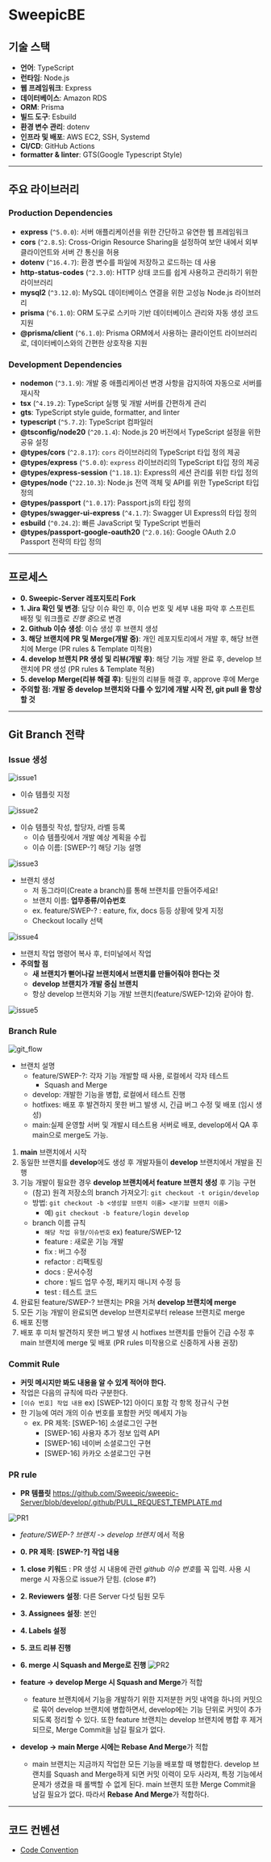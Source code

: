 # SweepicBE

## 기술 스택

- **언어**: TypeScript
- **런타임**: Node.js
- **웹 프레임워크**: Express
- **데이터베이스**: Amazon RDS
- **ORM**: Prisma
- **빌드 도구**: Esbuild
- **환경 변수 관리**: dotenv
- **인프라 및 배포**: AWS EC2, SSH, Systemd
- **CI/CD**: GitHub Actions
- **formatter & linter**: GTS(Google Typescript Style)

---

## 주요 라이브러리

### Production Dependencies

- **express** (`^5.0.0`): 서버 애플리케이션을 위한 간단하고 유연한 웹 프레임워크
- **cors** (`^2.8.5`): Cross-Origin Resource Sharing을 설정하여 보안 내에서 외부 클라이언트와 서버 간 통신을 허용
- **dotenv** (`^16.4.7`): 환경 변수를 파일에 저장하고 로드하는 데 사용
- **http-status-codes** (`^2.3.0`): HTTP 상태 코드를 쉽게 사용하고 관리하기 위한 라이브러리
- **mysql2** (`^3.12.0`): MySQL 데이터베이스 연결을 위한 고성능 Node.js 라이브러리
- **prisma** (`^6.1.0`): ORM 도구로 스키마 기반 데이터베이스 관리와 자동 생성 코드 지원
- **@prisma/client** (`^6.1.0`): Prisma ORM에서 사용하는 클라이언트 라이브러리로, 데이터베이스와의 간편한 상호작용 지원

### Development Dependencies

- **nodemon** (`^3.1.9`): 개발 중 애플리케이션 변경 사항을 감지하여 자동으로 서버를 재시작
- **tsx** (`^4.19.2`): TypeScript 실행 및 개발 서버를 간편하게 관리
- **gts**: TypeScript style guide, formatter, and linter
- **typescript** (`^5.7.2`): TypeScript 컴파일러
- **@tsconfig/node20** (`^20.1.4`): Node.js 20 버전에서 TypeScript 설정을 위한 공유 설정
- **@types/cors** (`^2.8.17`): `cors` 라이브러리의 TypeScript 타입 정의 제공
- **@types/express** (`^5.0.0`): `express` 라이브러리의 TypeScript 타입 정의 제공
- **@types/express-session** (`^1.18.1`): Express의 세션 관리를 위한 타입 정의
- **@types/node** (`^22.10.3`): Node.js 전역 객체 및 API를 위한 TypeScript 타입 정의
- **@types/passport** (`^1.0.17`): Passport.js의 타입 정의
- **@types/swagger-ui-express** (`^4.1.7`): Swagger UI Express의 타입 정의
- **esbuild** (`^0.24.2`): 빠른 JavaScript 및 TypeScript 번들러
- **@types/passport-google-oauth20** (`^2.0.16`): Google OAuth 2.0 Passport 전략의 타입 정의

---

## 프로세스

- **0. Sweepic-Server 레포지토리 Fork**
- **1. Jira 확인 및 변경**: 담당 이슈 확인 후, 이슈 번호 및 세부 내용 파악 후 스프린트 배정 및 워크플로 *진행 중*으로 변경
- **2. Github 이슈 생성**: 이슈 생성 후 브랜치 생성
- **3. 해당 브랜치에 PR 및 Merge(개발 중)**: 개인 레포지토리에서 개발 후, 해당 브랜치에 Merge (PR rules & Template 미적용)
- **4. develop 브랜치 PR 생성 및 리뷰(개발 후)**: 해당 기능 개발 완료 후, develop 브랜치에 PR 생성 (PR rules & Template 적용)
- **5. develop Merge(리뷰 해결 후)**: 팀원의 리뷰들 해결 후, approve 후에 Merge
- **주의할 점: 개발 중 develop 브랜치와 다를 수 있기에 개발 시작 전, git pull 을 항상 할 것**

---

## Git Branch 전략

### Issue 생성

![issue1](https://github.com/user-attachments/assets/54d9408c-2198-4490-a8b6-9bbe96da4a92)

- 이슈 템플릿 지정

![issue2](https://github.com/user-attachments/assets/283a0bb0-acad-4efb-ab88-c2da1cdba39a)

- 이슈 템플릿 작성, 할당자, 라벨 등록
  - 이슈 템플릿에서 개발 예상 계획을 수립
  - 이슈 이름: [SWEP-?] 해당 기능 설명

![issue3](https://github.com/user-attachments/assets/57b67393-fdf5-44ee-8d26-32a54a225d0d)

- 브랜치 생성
  - 저 동그라미(Create a branch)를 통해 브랜치를 만들어주세요!
  - 브랜치 이름: **업무종류/이슈번호**
  - ex. feature/SWEP-? : eature, fix, docs 등등 상황에 맞게 지정
  - Checkout locally 선택

![issue4](https://github.com/user-attachments/assets/63141e51-0875-4edc-869e-1847c5bd5b13)

- 브랜치 작업 명령어 복사 후, 터미널에서 작업
- **주의할 점**
  - **새 브랜치가 뻗어나갈 브랜치에서 브랜치를 만들어줘야 한다는 것**
  - **develop 브랜치가 개발 중심 브랜치**
  - 항상 develop 브랜치와 기능 개발 브랜치(feature/SWEP-12)와 같아야 함.

![issue5](https://github.com/user-attachments/assets/3e4157a5-9035-4809-8121-8657df2cb012)

### Branch Rule

![git_flow](https://github.com/user-attachments/assets/0379b23a-5323-4303-9bcb-eed4eb18eec9)

- 브랜치 설명
  - feature/SWEP-?: 각자 기능 개발할 때 사용, 로컬에서 각자 테스트
    - Squash and Merge
  - develop: 개발한 기능을 병합, 로컬에서 테스트 진행
  - hotfixes: 배포 후 발견하지 못한 버그 발생 시, 긴급 버그 수정 및 배포 (임시 생성)
  - main:실제 운영할 서버 및 개발시 테스트용 서버로 배포, develop에서 QA 후 main으로 merge도 가능.

1. **main** 브랜치에서 시작
2. 동일한 브랜치를 **develop**에도 생성 후 개발자들이 **develop** 브랜치에서 개발을 진행
3. 기능 개발이 필요한 경우 **develop 브랜치에서 feature 브랜치 생성** 후 기능 구현
   - (참고) 원격 저장소의 branch 가져오기: `git checkout -t origin/develop`
   - 방법: `git checkout -b <생성할 브랜치 이름> <분기할 브랜치 이름>`
     - 예) `git checkout -b feature/login develop`
   - branch 이름 규칙
     - `해당 작업 유형/이슈번호` ex) feature/SWEP-12
     - feature : 새로운 기능 개발
     - fix : 버그 수정
     - refactor : 리팩토링
     - docs : 문서수정
     - chore : 빌드 업무 수정, 패키지 매니저 수정 등
     - test : 테스트 코드
4. 완료된 feature/SWEP-? 브랜치는 PR을 거쳐 **develop 브랜치에 merge**
5. 모든 기능 개발이 완료되면 develop 브랜치로부터 release 브랜치로 merge
6. 배포 진행
7. 배포 후 미처 발견하지 못한 버그 발생 시 hotfixes 브랜치를 만들어 긴급 수정 후 main 브랜치에 merge 및 배포 (PR rules 미작용으로 신중하게 사용 권장)

### Commit Rule

- **커밋 메시지만 봐도 내용을 알 수 있게 적어야 한다.**
- 작업은 다음의 규칙에 따라 구분한다.
- `[이슈 번호] 작업 내용` ex) [SWEP-12] 아이디 포함 각 항목 정규식 구현
- 한 기능에 여러 개의 이슈 번호를 포함한 커밋 메세지 가능
  - ex. PR 제목: [SWEP-16] 소셜로그인 구현
    - [SWEP-16] 사용자 추가 정보 입력 API
    - [SWEP-16] 네이버 소셜로그인 구현
    - [SWEP-16] 카카오 소셜로그인 구현

### PR rule

- **PR 템플릿**
  <https://github.com/Sweepic/sweepic-Server/blob/develop/.github/PULL_REQUEST_TEMPLATE.md>

![PR1](https://github.com/user-attachments/assets/816ea931-fd49-40f5-98ed-4b4cd62431d9)

- _feature/SWEP-? 브랜치 -> develop 브랜치_ 에서 적용
- **0. PR 제목**: **[SWEP-?] 작업 내용**
- **1. close 키워드** : PR 생성 시 내용에 관련 *github 이슈 번호*를 꼭 입력. 사용 시 merge 시 자동으로 issue가 닫힘. (close #?)
- **2. Reviewers 설정**: 다른 Server 다섯 팀원 모두
- **3. Assignees 설정**: 본인
- **4. Labels 설정**
- **5. 코드 리뷰 진행**
- **6. merge 시 Squash and Merge로 진행**
  ![PR2](https://github.com/user-attachments/assets/327f5e01-25e4-4157-a03a-c577c4e24c11)

- **feature → develop Merge 시 Squash and Merge**가 적합
  - feature 브랜치에서 기능을 개발하기 위한 지저분한 커밋 내역을 하나의 커밋으로 묶어 develop 브랜치에 병합하면서, develop에는 기능 단위로 커밋이 추가되도록 정리할 수 있다. 또한 feature 브랜치는 develop 브랜치에 병합 후 제거되므로, Merge Commit을 남길 필요가 없다.
- **develop → main Merge 시에는 Rebase And Merge**가 적합
  - main 브랜치는 지금까지 작업한 모든 기능을 배포할 때 병합한다. develop 브랜치를 Squash and Merge하게 되면 커밋 이력이 모두 사라져, 특정 기능에서 문제가 생겼을 때 롤백할 수 없게 된다. main 브랜치 또한 Merge Commit을 남길 필요가 없다. 따라서 **Rebase And Merge**가 적합하다.

---

## 코드 컨벤션

- [Code Convention](docs/CODE_CONVENTION.md)
